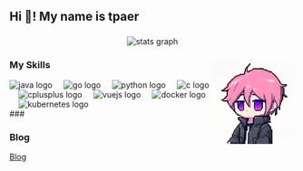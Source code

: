 <h2 align="left">Hi 👋! My name is tpaer</h2>

###

<div align="center">
  <img src="https://github-readme-stats.vercel.app/api?username=onetpaer&show_icons=true&theme=cobalt" height="150" alt="stats graph"  />
</div>

###

<img align="right" height="150" src="img/icon.jpg"  />

###

<h3 align="left">My Skills</h3>

<div align="left">
  <img src="https://skillicons.dev/icons?i=java" height="30" alt="java logo"  />
  <img width="12" />
  <img src="https://skillicons.dev/icons?i=go" height="30" alt="go logo"  />
  <img width="12" />
  <img src="https://skillicons.dev/icons?i=py" height="30" alt="python logo"  />
  <img width="12" />
  <img src="https://skillicons.dev/icons?i=c" height="30" alt="c logo"  />
  <img width="12" />
  <img src="https://skillicons.dev/icons?i=cpp" height="30" alt="cplusplus logo"  />
  <img width="12" />
  <img src="https://skillicons.dev/icons?i=vue" height="30" alt="vuejs logo"  />
  <img width="12" />
  <img src="https://skillicons.dev/icons?i=docker" height="30" alt="docker logo"  />
  <img width="12" />
  <img src="https://skillicons.dev/icons?i=kubernetes" height="30" alt="kubernetes logo"  />
</div>
###

<h3 align="left">Blog</h3>

[Blog](https://onetpaer.github.io/)